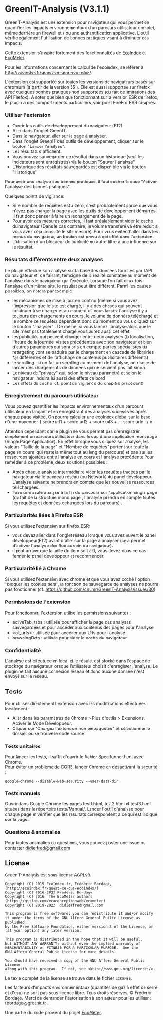 # GreenIT-Analysis (V3.1.1)


GreenIT-Analysis est une extension pour navigateur qui vous permet de quantifier les impacts environnementaux d'un parcours utilisateur complet, même derrière un firewall et / ou une authentification applicative. L'outil vérifie également l'utilisation de bonnes pratiques visant à diminuer ces impacts.

Cette extension s'inspire fortement des fonctionnalités de [EcoIndex](http://www.ecoindex.fr/) et [EcoMeter](http://www.ecometer.org/).

Pour les informations concernant le calcul de l'ecoindex, se référer à  http://ecoindex.fr/quest-ce-que-ecoindex/.

L'extension est supportée sur toutes les versions de navigateurs basés sur chromium (à partir de la version 55 ). Elle est aussi supportée sur firefox avec quelques bonnes pratiques non supportées (du fait de limitations des API Firefox). 
A noter que bien que fonctionnant sur la version ESR de firefox, le plugin a des comportements particuliers, voir point FireFox ESR ci-après.


### Utiliser l'extension
* Ouvrir les outils de développement du navigateur (F12).   
* Aller dans l'onglet GreenIT.   
* Dans le navigateur, aller sur la page à analyser.
* Dans l'onglet GreenIT des outils de développement, cliquer sur le bouton "Lancer l'analyse".
* Les résultats s'affichent.
* Vous pouvez sauvegarder ce résultat dans un historique (seul les indicateurs sont enregistrés) via le bouton "Sauver l'analyse"
* L'historique des résultats sauvegardés est disponible via le bouton "Historique"

Pour avoir une analyse des bonnes pratiques, il faut cocher la case "Activer l'analyse des bonnes pratiques".


Quelques points de vigilance: 

* Si le nombre de requêtes est à zéro, c'est probablement parce que vous n'avez pas charger la page avec les outils de developpement démarrés. Il faut donc penser à faire un rechargement de la page.
* Pour avoir des mesures correctes, il faut préalablement vider le cache du navigateur (Dans le cas contraire, le volume transféré va être réduit si vous avez déjà consulté le site mesuré). Pour vous eviter d'aller dans les menus du navigateur, un bouton est prévu à cet effet dans l'extension. 
* L'utilisation d'un bloqueur de publicité ou autre filtre a une influence sur le résultat.


### Résultats différents entre deux analyses 

Le plugin effectue son analyse sur la base des données fournies par l'API du navigateur et, ce faisant, témoigne de la réalité constatée au moment de l'analyse dans le navigateur qui l'exécute. Lorsque l'on fait deux fois l'analyse d'un même site, le résultat peut être différent. Parmi les causes possibles, on notera par exemple:
- les  mécanismes de mise à jour en continu  (même si vous avez l'impression que le site est chargé, il y a des choses qui peuvent continuer à se charger et au moment où vous lancez l'analyse il y a toujours des chargements en cours, le volume de données téléchargé et le nombre de requêtes dépendent donc du moment ou vous cliquez sur le bouton "analyser"). De même, si vous lancez l'analyse alors que le site n'est pas totalement chargé vous aurez aussi cet effet.
- les publicités qui peuvent changer entre deux analyses (la localisation, l'heure de la journée, visites précédentes avec son navigateur et bien d'autres paramètres qui sont pris en compte par les spécialistes du retargeting vont se traduire par le chargement en cascade de librairies *.js différentes et de l'affichage de contenus publicitaires différents)
- le scrolling : si on fait un scrolling au moment de l'analyse, on risque de lancer des chargements de données qui ne seraient pas fait sinon.
- Le niveau de "privacy" qui, selon le niveau paramétré et selon le navigateur, induira lui aussi des effets de bord
- Les effets de cache (cf. point de vigilance du chapitre précédent)

### Enregistrement du parcours utilisateur

Vous pouvez quantifier les impacts environnementaux d'un parcours utilisateur en lançant et en enregistrant des analyses sucessives après chaque page visitée. On pourra calculer une ecoIndex global sur la base d'une moyenne :  ( score url1 + score url2 + score url3 + ... score urln ) / n

 Attention cependant car le plugin ne vous permet pas d'enregistrer simplement un parcours utilisateur dans le cas d'une application monopage (Single Page Application). En effet lorsque vous cliquez sur analyse, les valeurs  "Taille de la page"  et "Nombre de requêtes"  portent  sur toute la page en cours (qui reste la même tout au long du parcours) et pas sur les ressources ajoutées entre l'analyse en cours et l'analyse précédente.Pour remédier à ce problème, deux solutions possibles :
 * Après chaque analyse intermédiaire vider les requêtes tracées par le navigateur via le panneau réseau (ou Network) du panel développeur. L'analyse suivante ne prendra en compte que les nouvelles ressources téléchargées. 
 * Faire une seule analyse à la fin du parcours sur l'application single page (du fait de la structure mono page , l'analyse prendra en compte toutes les requêtes et données echangées lors du parcours) .  

### Particularités liées à Firefox ESR

Si vous utilisez l'extension sur firefox ESR: 
* vous devez aller dans l'onglet réseau lorsque vous avez ouvert le panel développeur(F12) avant d'aller sur la page à analyser (cela permet d'activer l'analyse des flux au sein du navigateur).
* il peut arriver que  la taille du dom soit à 0, vous devez dans ce cas fermer le panel developpeur et recommencer. 

### Particularité lié à Chrome

Si vous utilisez l'extension avec chrome et que vous avez coché l'option "bloquer les cookies tiers", la fonction de sauvegarde de analyses ne pourra pas fonctionner (cf. https://github.com/cnumr/GreenIT-Analysis/issues/30)

### Permissions de l'extension 

Pour fonctionner, l'extension utilise les permissions suivantes : 
* activeTab, tabs : utilisée pour afficher la page des analyses sauvegardées et pour accéder aux contenus des pages pour l'analyse 
* <all_urls> : utilisée pour accéder aux Urls pour l'analyse
* browsingData : utilisée pour vider le cache du navigateur

### Confidentialité 

L'analyse est effectuée en local et le résulat est stocké dans l'espace de stockage du navigateur lorsque l'utilisateur choisit d'enregister l'analyse. Le plugin ne fait aucune connexion réseau et donc aucune donnée n'est envoyé sur le réseau. 

## Tests
Pour utiliser directement l'extension avec les modifications effectuées localement :   
* Aller dans les paramètres de Chrome > Plus d'outils > Extensions. Activer le Mode Développeur. 
* Cliquer sur "Chargez l'extension non empaquetée" et sélectionner le dossier où se trouve le code source. 


### Tests unitaires
Pour lancer les tests, il suffit d'ouvrir le fichier SpecRunner.html avec Chrome.   
Pour éviter un problème de CORS, lancer Chrome en désactivant la sécurité :   

```
google-chrome --disable-web-security --user-data-dir
```

### Tests manuels
Ouvrir dans Google Chrome les pages test1.html, test2.html et test3.html situées dans le répertoire tests/Manual/.
Lancer l'outil d'analyse pour chaque page et vérifier que les résultats correspondent à ce qui est indiqué sur la page.   

### Questions & anomalies
Pour toutes anomalies ou questions, vous pouvez poster une issue ou contacter didierfred@gmail.com 


## License

GreenIT-Analysis est sous license AGPLv3.

    Copyright (C) 2015 EcoIndex.fr, Frédéric Bordage, (http://ecoindex.fr/quest-ce-que-ecoindex/)
    Copyright (C) 2016-2022 Frédéric Bordage
    Copyright (C) 2016  The EcoMeter authors (https://gitlab.com/ecoconceptionweb/ecometer)
    Copyright (C) 2019-2022  didierfred@gmail.com 

    This program is free software: you can redistribute it and/or modify
    it under the terms of the GNU Affero General Public License as published
    by the Free Software Foundation, either version 3 of the License, or
    (at your option) any later version.

    This program is distributed in the hope that it will be useful,
    but WITHOUT ANY WARRANTY; without even the implied warranty of
    MERCHANTABILITY or FITNESS FOR A PARTICULAR PURPOSE.  See the
    GNU Affero General Public License for more details.

    You should have received a copy of the GNU Affero General Public License
    along with this program.  If not, see <http://www.gnu.org/licenses/>.

Le texte complet de la license se trouve dans le fichier `LICENSE`.


Les facteurs d'impacts environnementaux (quantités de gaz à effet de serre et d'eau) ne sont pas sous licence libre. Tous droits réservés.  © Frédéric Bordage. Merci de demander l'autorisation à son auteur pour les utiliser : fbordage@greenit.fr .


Une partie du code provient du projet [EcoMeter](https://gitlab.com/ecoconceptionweb/ecometer).
